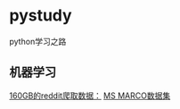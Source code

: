 # pystudy
python学习之路

## 机器学习

[160GB的reddit爬取数据：](https://breakend.github.io/DialogDatasets/)
[MS MARCO数据集](http://www.msmarco.org/dataset.aspx)

